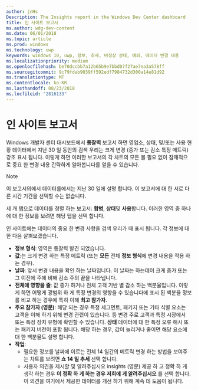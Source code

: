 ```yaml
---
author: jnHs
Description: The Insights report in the Windows Dev Center dashboard
title: 인 사이트 보고서
ms.author: wdg-dev-content
ms.date: 06/01/2018
ms.topic: article
ms.prod: windows
ms.technology: uwp
keywords: windows 10, uwp, 정보, 추세, 비정상 상태, 예외, 데이터 변경 내용
ms.localizationpriority: medium
ms.openlocfilehash: be70dccbb7a12b65b9e7bbd07f27ae7ea3a578ff
ms.sourcegitcommit: 9c79fdab9039ff592edf7984732d300a14e81d92
ms.translationtype: MT
ms.contentlocale: ko-KR
ms.lasthandoff: 08/23/2018
ms.locfileid: "2816133"
---
```

# <a name="insights-report"></a>인 사이트 보고서


Windows 개발자 센터 대시보드에서 **통찰력** 보고서 하면 영업소, 상태, 및/또는 사용 현황 데이터에서 지난 30 일 동안의 검색 우리는 크게 변경 (증가 또는 감소 특정 메트릭) 강조 표시 됩니다. 이렇게 하면 이러한 보고서의 각 차트의 모든 볼 필요 없이 잠재적으로 중요 한 변경 내용 간략하게 알아봅니다를 얻을 수 있습니다.

> [!NOTE]
> 이 보고서의에서 데이터를에서는 지난 30 일에 설명 합니다. 이 보고서에 대 한 서로 다른 시간 기간을 선택할 수는 없습니다.

세 개 탭으로 데이터를 정렬 하는 보고서: **합병**, **상태**및 **사용**합니다. 이러한 영역 중 하나에 대 한 정보를 보려면 해당 탭을 선택 합니다.

인 사이트에는 데이터의 중요 한 변경 사항을 검색 우리가 때 표시 됩니다. 각 정보에 대 한 다음 살펴보겠습니다.
- **정보 형식**: 영역은 통찰력 발견 되었습니다.
- **값**:는 크게 변경 하는 특정 메트릭 (또는 **모든** 전체 **정보 형식**에 변경 내용을 적용 하는 경우).
- **날짜**: 앞서 변경 내용을 확인 하는 날짜입니다. 이 날짜는 하는데이 크게 증가 또는 그 이전에 주에 비해 감소 주의 끝을 나타냅니다.
- **전체에 영향을 줄**: 값 증가 하거나 전체 고객 기반 별 감소 하는 백분율입니다. 이렇게 하면 어떻게 광범위 하 게 특정 변경의 영향을 수 있습니다에 표시 된 백분율 정보를 비교 하는 경우에 특히 이해 **최고 참가자.**
- **주요 참가자 (영문)**: 해당 되는 경우 특정 세그먼트, 패키지 또는 기타 식별 요소는 고객을 이해 하기 위해 변경 관련이 있습니다. 등 변경 주로 고객과 특정 시장에서 또는 특정 장치 유형에 확인할 수 있습니다. **상태** 데이터에 대 한 특정 오류 해시 또는 패키지 버전이 포함 됩니다. 해당 하는 경우, 값이 늘리거나 줄이면 해당 요소에 대 한 백분율도 설명 합니다.
- **작업**:
   - 필요한 정보를 날짜에 이르는 전체 14 일간의 메트릭 변경 하는 방법을 보여주는 차트를 보려면 **쇼 14 일 추세** 선택 합니다.
   - 사용자 의견을 제시할 및 알려주십시오 insights (영문) 제공 하 고 정확 하 게 생각 하는 경우 **이 정확 하 게 하는 경우 저희에 게 알려주십시오** 를 선택 합니다. 이 의견을 여기에서 제공한 데이터를 개선 하기 위해 계속 데 도움이 됩니다. 

